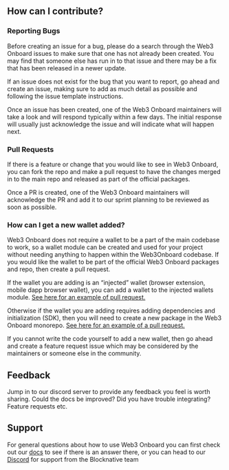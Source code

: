 ## How can I contribute?

### Reporting Bugs

Before creating an issue for a bug, please do a search through the Web3 Onboard issues to make sure that one has not already been created. You may find that someone else has run in to that issue and there may be a fix that has been released in a newer update.

If an issue does not exist for the bug that you want to report, go ahead and create an issue, making sure to add as much detail as possible and following the issue template instructions.

Once an issue has been created, one of the Web3 Onboard maintainers will take a look and will respond typically within a few days. The initial response will usually just acknowledge the issue and will indicate what will happen next.

### Pull Requests

If there is a feature or change that you would like to see in Web3 Onboard, you can fork the repo and make a pull request to have the changes merged in to the main repo and released as part of the official packages.

Once a PR is created, one of the Web3 Onboard maintainers will acknowledge the PR and add it to our sprint planning to be reviewed as soon as possible.

### How can I get a new wallet added?

Web3 Onboard does not require a wallet to be a part of the main codebase to work, so a wallet module can be created and used for your project without needing anything to happen within the Web3Onboard codebase. If you would like the wallet to be part of the official Web3 Onboard packages and repo, then create a pull request.

If the wallet you are adding is an “injected” wallet (browser extension, mobile dapp browser wallet), you can add a wallet to the injected wallets module. [See here for an example of pull request.](https://github.com/blocknative/web3-onboard/pull/1177/files) 

Otherwise if the wallet you are adding requires adding dependencies and initialization (SDK), then you will need to create a new package in the Web3 Onboard monorepo. [See here for an example of a pull request.](https://github.com/blocknative/web3-onboard/pull/1238/files)

If you cannot write the code yourself to add a new wallet, then go ahead and create a feature request issue which may be considered by the maintainers or someone else in the community.

## Feedback

Jump in to our discord server to provide any feedback you feel is worth sharing. Could the docs be improved? Did you have trouble integrating? Feature requests etc.

## Support

For general questions about how to use Web3 Onboard you can first check out our [docs](https://onboard.blocknative.com/docs/overview/introduction#features) to see if there is an answer there, or you can head to our [Discord](https://discord.com/invite/KZaBVME) for support from the Blocknative team

